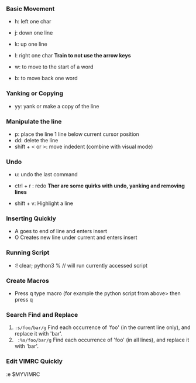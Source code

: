 ### Basic Movement
- h: left one char 
- j: down one line 
- k: up one line 
- l: right one char
 **Train to not use the arrow keys**

- w: to move to the start of a word
- b: to move back one word 
 
### Yanking or Copying
- yy: yank or make a copy of the line 

### Manipulate the line
- p: place the line 1 line below current cursor position
- dd: delete the line
- shift + < or >: move indedent (combine with visual mode)

### Undo
- u: undo the last command
- ctrl + r : redo
**Ther are some quirks with undo, yanking and removing lines**

- shift + v: Highlight a line

### Inserting Quickly
- A goes to end of line and enters insert
- O Creates new line under current and enters insert

### Running Script
- :! clear; python3 % // will run currently accessed script

### Create Macros
- Press q<key> type macro (for example the python script from above> then press q

### Search Find and Replace 
1. `` :s/foo/bar/g `` Find each occurrence of 'foo' (in the current line only), and replace it with 'bar'.
2. `` :%s/foo/bar/g`` Find each occurrence of 'foo' (in all lines), and replace it with 'bar'.

### Edit VIMRC Quickly
:e $MYVIMRC
